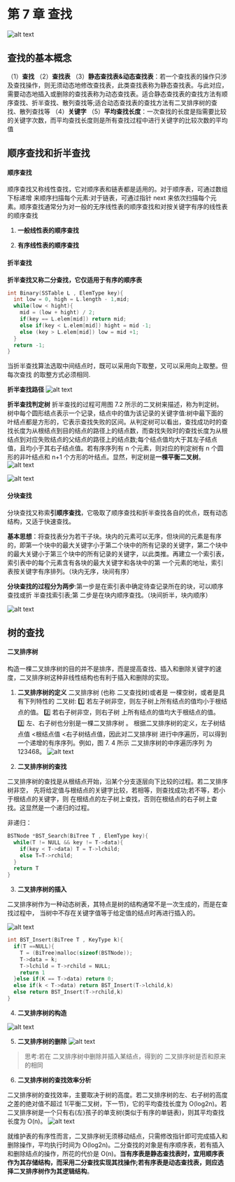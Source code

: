 # 第 7 章 查找

![alt text](./img/第七章概述.png)

## 查找的基本概念

（1）**查找**
（2）**查找表**
（3）**静态查找表&动态查找表**：若一个查找表的操作只涉及查找操作，则无须动态地修改查找表，此类查找表称为静态查找表。与此对应，需要动态地插入或删除的查找表称为动态查找表。适合静态查找表的查找方法有顺序查找、折半查找、散列查找等;适合动态查找表的查找方法有二叉排序树的查找、散列查找等
（4）**关键字**
（5）**平均查找长度**：一次查找的长度是指需要比较的关键字次数，而平均查找长度则是所有查找过程中进行关键字的比较次数的平均值

## 顺序查找和折半查找

#### 顺序查找

顺序查找又称线性查找，它对顺序表和链表都是适用的。对于顺序表，可通过数组下标递增 来顺序扫描每个元素:对于链表，可通过指针 next 来依次扫描每个元素。顺序查找通常分为对一般的无序线性表的顺序查找和对按关键字有序的线性表的顺序查找

1. **一般线性表的顺序查找**

2. **有序线性表的顺序查找**

#### 折半查找

**折半查找又称二分查找，它仅适用于有序的顺序表**

```c
int Binary(SSTable L , ElemType key){
  int low = 0, high = L.length - 1,mid;
  while(low < hight){
    mid = (low + hight) / 2;
    if(key == L.elem[mid]) return mid;
    else if(key < L.elem[mid]) hight = mid -1;
    else (key > L.elem[mid]) low = mid +1;
  }
  return -1;
}
```

当折半查找算法选取中间结点时，既可以采用向下取整，又可以采用向上取整。但每次查找 的取整方式必须相同.

**折半查找路径**
![alt text](./img/折半查找路径.png)

**折半查找判定树**
折半查找的过程可用图 7.2 所示的二叉树来描述，称为判定树。树中每个圆形结点表示一个记录，结点中的值为该记录的关键字值:树中最下面的叶结点都是方形的，它表示查找失败的区间。从判定树可以看出，查找成功时的查找长度为从根结点到目的结点的路径上的结点数，而查找失败时的查找长度为从根结点到对应失败结点的父结点的路径上的结点数;每个结点值均大于其左子结点值，且均小于其右子结点值。若有序序列有 n 个元素，则对应的判定树有 n 个圆形的非叶结点和 n+1 个方形的叶结点。显然，判定树是**一棵平衡二叉树**。
![alt text](./img/折半查找判定树.png)

![alt text](./img/折半查找分析.png)

#### 分块查找

分块查找又称索**引顺序查找**，它吸取了顺序查找和折半查找各自的优点，既有动态结构，又适于快速查找。

**基本思想**：将查找表分为若干子块。块内的元素可以无序，但块间的元素是有序的，即第一个块中的最大关键字小于第二个块中的所有记录的关键字，第二个块中的最大关键小于第三个块中的所有记录的关键字，以此类推。再建立一个索引表，索引表中的每个元素含有各块的最大关键字和各块中的第 一个元素的地址，索引表按关键字有序排列。（块内无序，块间有序）

**分块查找的过程分为两步**:第一步是在索引表中确定待查记录所在的块，可以顺序查找或折 半查找索引表;第 二步是在块内顺序查找。（块间折半，块内顺序）

![alt text](./img/分块查找.png)

## 树的查找

#### 二叉排序树

构造一棵二叉排序树的目的并不是排序，而是提高查找、插入和删除关键字的速度，二叉排序树这种非线性结构也有利于插入和删除的实现。

1. **二叉排序树的定义**
   二叉排序树 (也称 二叉查找树)或者是 一棵空树，或者是具有下列特性的 二叉树:
   1️⃣ 若左子树非空，则左子树上所有结点的值均小于根结点的值。
   2️⃣ 若右子树非空，则右子树 上所有结点的值均大于根结点的值。
   3️⃣ 左、右子树也分别是一棵二叉排序树 。
   根据二叉排序树的定义，左子树结点值 <根结点值 <右子树结点值，因此对二叉排序树 进行中序遍历，可以得到一个递增的有序序列。例如，图 7. 4 所示 二叉排序树的中序遍历序列 为 123468。
   ![alt text](./img/二叉排序树.png)

2. **二叉排序树的查找**

二叉排序树的查找是从根结点开始，沿某个分支逐层向下比较的过程。若二叉排序树非空， 先将给定值与根结点的关键字比较，若相等，则查找成功;若不等，若小于根结点的关键字，则 在根结点的左子树上查找，否则在根结点的右子树上查找。这显然是一个递归的过程。

非递归：

```c
BSTNode *BST_Search(BiTree T , ElemType key){
  while(T != NULL && key != T->data){
    if(key < T->data) T = T->lchild;
    else T=T->rchild;
  }
  return T
}
```

3. **二叉排序树的插入**

二叉排序树作为一种动态树表，其特点是树的结构通常不是一次生成的，而是在查找过程中， 当树中不存在关键字值等于给定值的结点时再进行插入的。

![alt text](./img/二叉排序树的插入.png)

```c
int BST_Insert(BiTree T , KeyType k){
  if(T ==NULL){
    T = (BiTree)malloc(sizeof(BSTNode));
    T->data = k;
    T->lchild = T->rchild = NULL;
    return 1
  }else if(K == T->data) return 0;
  else if(k < T->data) return BST_Insert(T->lchild,k)
  else return BST_Insert(T->rchild,k)
}
```

4. **二叉排序树的构造**

![alt text](./img/二叉排序树的构造.png)

5. **二叉排序树的删除**
   ![alt text](./img/二叉排序树的删除.png)

> 思考:若在 二叉排序树中删除并插入某结点，得到的 二叉排序树是否和原来的相同

6. **二叉排序树的查找效率分析**

二又排序树的查找效率，主要取决于树的高度。若二叉排序树的左、右子树的高度之差的绝对值不超过 1(平衡二叉树，下一节)，它的平均查找长度为 O(log2n)。若二叉排序树是一个只有右(左)孩子的单支树(类似于有序的单链表)，则其平均查找长度为 O(n)。
![alt text](./img/二叉排序树的查找效率分析.png)

就维护表的有序性而言，二叉排序树无须移动结点，只需修改指针即可完成插入和删除操作，平均执行时间为 O(log2n)。二分查找的对象是有序顺序表，若有插入和删除结点的操作，所花的代价是 O(n)。**当有序表是静态查找表时，宜用顺序表作为其存储结构，而采用二分查找实现其找操作;若有序表是动态查找表，则应选择二叉排序树作为其逻辑结构**。
